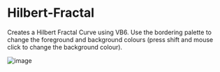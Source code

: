 # Hilbert-Fractal
Creates a Hilbert Fractal Curve using VB6. Use the bordering palette to change the foreground and background colours (press shift and mouse click to change the background colour).

![image](https://user-images.githubusercontent.com/91184178/134760811-d19b5b81-117f-4aad-9465-e277ee1782e0.png)

